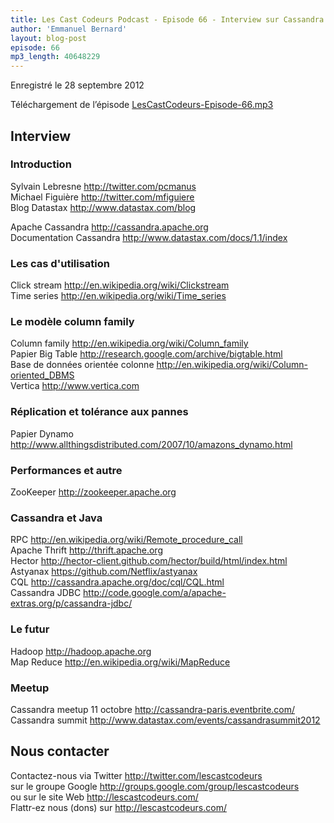 ```yaml
---
title: Les Cast Codeurs Podcast - Episode 66 - Interview sur Cassandra avec Sylvain Lebresne et Michael Figuière (deuxième partie)
author: 'Emmanuel Bernard'
layout: blog-post
episode: 66
mp3_length: 40648229
---
```

Enregistré le 28 septembre 2012

Téléchargement de l’épisode [LesCastCodeurs-Episode-66.mp3](http://traffic.libsyn.com/lescastcodeurs/LesCastCodeurs-Episode-66.mp3)

## Interview

### Introduction

Sylvain Lebresne <http://twitter.com/pcmanus>  
Michael Figuière <http://twitter.com/mfiguiere>  
Blog Datastax <http://www.datastax.com/blog>  

Apache Cassandra <http://cassandra.apache.org>  
Documentation Cassandra <http://www.datastax.com/docs/1.1/index>  

### Les cas d'utilisation

Click stream <http://en.wikipedia.org/wiki/Clickstream>  
Time series <http://en.wikipedia.org/wiki/Time_series>  

### Le modèle column family

Column family <http://en.wikipedia.org/wiki/Column_family>  
Papier Big Table <http://research.google.com/archive/bigtable.html>  
Base de données orientée colonne <http://en.wikipedia.org/wiki/Column-oriented_DBMS>  
Vertica <http://www.vertica.com>  

### Réplication et tolérance aux pannes

Papier Dynamo <http://www.allthingsdistributed.com/2007/10/amazons_dynamo.html>  

### Performances et autre

ZooKeeper <http://zookeeper.apache.org>  

### Cassandra et Java

RPC <http://en.wikipedia.org/wiki/Remote_procedure_call>  
Apache Thrift <http://thrift.apache.org>  
Hector <http://hector-client.github.com/hector/build/html/index.html>  
Astyanax <https://github.com/Netflix/astyanax>  
CQL <http://cassandra.apache.org/doc/cql/CQL.html>  
Cassandra JDBC <http://code.google.com/a/apache-extras.org/p/cassandra-jdbc/>  

### Le futur

Hadoop <http://hadoop.apache.org>  
Map Reduce <http://en.wikipedia.org/wiki/MapReduce>  

### Meetup

Cassandra meetup 11 octobre <http://cassandra-paris.eventbrite.com/>  
Cassandra summit <http://www.datastax.com/events/cassandrasummit2012>  

## Nous contacter

Contactez-nous via Twitter <http://twitter.com/lescastcodeurs>  
sur le groupe Google <http://groups.google.com/group/lescastcodeurs>  
ou sur le site Web <http://lescastcodeurs.com/>  
Flattr-ez nous (dons) sur <http://lescastcodeurs.com/>
